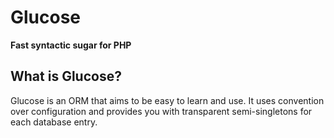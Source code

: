 Glucose
=======
**Fast syntactic sugar for PHP**


What is Glucose?
----------------
Glucose is an ORM that aims to be easy to learn and use.
It uses convention over configuration and provides you with transparent
semi-singletons for each database entry.
